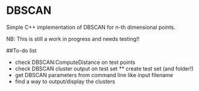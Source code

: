 # DBSCAN
Simple C++ implementation of DBSCAN for n-th dimensional points.

NB: This is still a work in progress and needs testing!!

##To-do list
* check DBSCAN:ComputeDistance on test points
* check DBSCAN cluster output on test set 
** create test set (and folder!)
* get DBSCAN parameters from command line like input filename
* find a way to output/display the clusters
